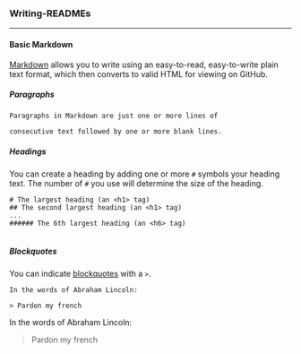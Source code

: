 ### Writing-READMEs

 ***
 
#### Basic Markdown

[Markdown](http://daringfireball.net/projects/markdown/) allows you to write using an easy-to-read, easy-to-write plain text format, which then converts to valid HTML for viewing on GitHub.

##### Paragraphs

```
Paragraphs in Markdown are just one or more lines of 

consecutive text followed by one or more blank lines.

```
##### Headings

You can create a heading by adding one or more `#` symbols your heading text. The number of `#` you use will determine the size of the heading.

```
# The largest heading (an <h1> tag)
## The second largest heading (an <h1> tag)
...
###### The 6th largest heading (an <h6> tag)
 
```
##### Blockquotes

You can indicate [blockquotes](https://developer.mozilla.org/en-US/docs/Web/HTML/Element/blockquote) with a `>`.

```
In the words of Abraham Lincoln:

> Pardon my french

```
In the words of Abraham Lincoln:

> Pardon my french 























